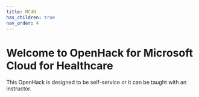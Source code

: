 ```yaml
---
title: MC4H
has_children: true
nav_order: 4
---
```


# Welcome to OpenHack for Microsoft Cloud for Healthcare
This OpenHack is designed to be self-service or it can be taught with an instructor.   